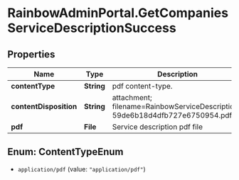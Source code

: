 # RainbowAdminPortal.GetCompaniesServiceDescriptionSuccess

## Properties

Name | Type | Description | Notes
------------ | ------------- | ------------- | -------------
**contentType** | **String** | pdf content-type. | 
**contentDisposition** | **String** | attachment; filename&#x3D;RainbowServiceDescription-59de6b18d4dfb727e6750954.pdf | 
**pdf** | **File** | Service description pdf file | 



## Enum: ContentTypeEnum


* `application/pdf` (value: `"application/pdf"`)




